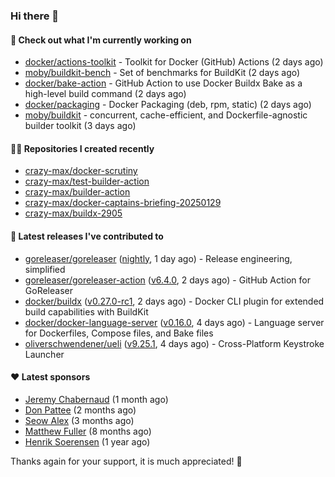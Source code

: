 ### Hi there 👋

#### 👷 Check out what I'm currently working on

- [docker/actions-toolkit](https://github.com/docker/actions-toolkit) - Toolkit for Docker (GitHub) Actions (2 days ago)
- [moby/buildkit-bench](https://github.com/moby/buildkit-bench) - Set of benchmarks for BuildKit (2 days ago)
- [docker/bake-action](https://github.com/docker/bake-action) - GitHub Action to use Docker Buildx Bake as a high-level build command (2 days ago)
- [docker/packaging](https://github.com/docker/packaging) - Docker Packaging (deb, rpm, static) (2 days ago)
- [moby/buildkit](https://github.com/moby/buildkit) - concurrent, cache-efficient, and Dockerfile-agnostic builder toolkit (3 days ago)

#### 👨‍💻 Repositories I created recently

- [crazy-max/docker-scrutiny](https://github.com/crazy-max/docker-scrutiny)
- [crazy-max/test-builder-action](https://github.com/crazy-max/test-builder-action)
- [crazy-max/builder-action](https://github.com/crazy-max/builder-action)
- [crazy-max/docker-captains-briefing-20250129](https://github.com/crazy-max/docker-captains-briefing-20250129)
- [crazy-max/buildx-2905](https://github.com/crazy-max/buildx-2905)

#### 🚀 Latest releases I've contributed to

- [goreleaser/goreleaser](https://github.com/goreleaser/goreleaser) ([nightly](https://github.com/goreleaser/goreleaser/releases/tag/nightly), 1 day ago) - Release engineering, simplified
- [goreleaser/goreleaser-action](https://github.com/goreleaser/goreleaser-action) ([v6.4.0](https://github.com/goreleaser/goreleaser-action/releases/tag/v6.4.0), 2 days ago) - GitHub Action for GoReleaser
- [docker/buildx](https://github.com/docker/buildx) ([v0.27.0-rc1](https://github.com/docker/buildx/releases/tag/v0.27.0-rc1), 2 days ago) - Docker CLI plugin for extended build capabilities with BuildKit
- [docker/docker-language-server](https://github.com/docker/docker-language-server) ([v0.16.0](https://github.com/docker/docker-language-server/releases/tag/v0.16.0), 4 days ago) - Language server for Dockerfiles, Compose files, and Bake files
- [oliverschwendener/ueli](https://github.com/oliverschwendener/ueli) ([v9.25.1](https://github.com/oliverschwendener/ueli/releases/tag/v9.25.1), 4 days ago) - Cross-Platform Keystroke Launcher

#### ❤️ Latest sponsors
- [Jeremy Chabernaud](https://github.com/djerfy) (1 month ago)
- [Don Pattee](https://github.com/DPattee) (2 months ago)
- [Seow Alex](https://github.com/seowalex) (3 months ago)
- [Matthew Fuller](https://github.com/mathematics333) (8 months ago)
- [Henrik Soerensen](https://github.com/hsoerensen) (1 year ago)

Thanks again for your support, it is much appreciated! 🙏
